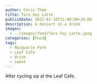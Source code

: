 ```yaml
---
author: Chris Tham
title: Taro Soy Latte
publishDate: 2023-01-10T11:00:00+10:00
description: A dessert in a drink
images:
  - ../images/food/Taro Soy Latte.jpeg
categories: [Food]
tags:
  - Macquarie Park
  - Leaf Cafe
  - drink
  - sweet
---
```


After cycling sip at the Leaf Cafe.

